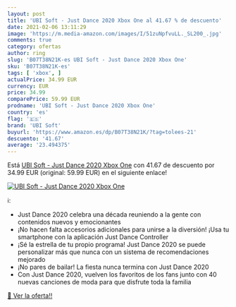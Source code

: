 ```yaml
---
layout: post
title: 'UBI Soft - Just Dance 2020 Xbox One al 41.67 % de descuento'
date: 2021-02-06 13:11:29
image: 'https://m.media-amazon.com/images/I/51zuNpfvuLL._SL200_.jpg'
comments: true
category: ofertas
author: ring
slug: 'B07T38N21K-es UBI Soft - Just Dance 2020 Xbox One'
sku: 'B07T38N21K-es'
tags: [ 'xbox', ]
actualPrice: 34.99 EUR
currency: EUR
price: 34.99
comparePrice: 59.99 EUR
prodname: 'UBI Soft - Just Dance 2020 Xbox One'
country: 'es'
flag: '🇪🇸'
brand: 'UBI Soft'
buyurl: 'https://www.amazon.es/dp/B07T38N21K/?tag=tolees-21'
descuento: '41.67'
average: '23.494375'
---
```


Está [UBI Soft - Just Dance 2020 Xbox One](https://www.amazon.es/dp/B07T38N21K/?tag=tolees-21) con 41.67 de descuento por 34.99 EUR (original: 59.99 EUR) en el siguiente enlace!

[![UBI Soft - Just Dance 2020 Xbox One](https://m.media-amazon.com/images/I/51zuNpfvuLL._SL200_.jpg)](https://www.amazon.es/dp/B07T38N21K/?tag=tolees-21)

ℹ️:

- Just Dance 2020 celebra una década reuniendo a la gente con contenidos nuevos y emocionantes
- ¡No hacen falta accesorios adicionales para unirse a la diversión! ¡Usa tu smartphone con la aplicación Just Dance Controller
- ¡Sé la estrella de tu propio programa! Just Dance 2020 se puede personalizar más que nunca con un sistema de recomendaciones mejorado
- ¡No pares de bailar! La fiesta nunca termina con Just Dance 2020
- Con Just Dance 2020, vuelven los favoritos de los fans junto con 40 nuevas canciones de moda para que disfrute toda la familia

[🛒 Ver la oferta!!](https://www.amazon.es/dp/B07T38N21K/?tag=tolees-21)
